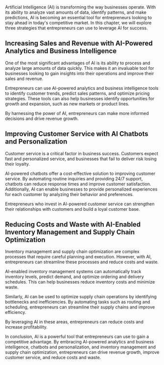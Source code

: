 

Artificial Intelligence (AI) is transforming the way businesses operate. With its ability to analyze vast amounts of data, identify patterns, and make predictions, AI is becoming an essential tool for entrepreneurs looking to stay ahead in today's competitive market. In this chapter, we will explore three strategies that entrepreneurs can use to leverage AI for success.

Increasing Sales and Revenue with AI-Powered Analytics and Business Intelligence
--------------------------------------------------------------------------------

One of the most significant advantages of AI is its ability to process and analyze large amounts of data quickly. This makes it an invaluable tool for businesses looking to gain insights into their operations and improve their sales and revenue.

Entrepreneurs can use AI-powered analytics and business intelligence tools to identify customer trends, predict sales patterns, and optimize pricing strategies. These tools can also help businesses identify opportunities for growth and expansion, such as new markets or product lines.

By harnessing the power of AI, entrepreneurs can make more informed decisions and drive revenue growth.

Improving Customer Service with AI Chatbots and Personalization
---------------------------------------------------------------

Customer service is a critical factor in business success. Customers expect fast and personalized service, and businesses that fail to deliver risk losing their loyalty.

AI-powered chatbots offer a cost-effective solution to improving customer service. By automating routine inquiries and providing 24/7 support, chatbots can reduce response times and improve customer satisfaction. Additionally, AI can enable businesses to provide personalized experiences for each customer by analyzing their behavior and preferences.

Entrepreneurs who invest in AI-powered customer service can strengthen their relationships with customers and build a loyal customer base.

Reducing Costs and Waste with AI-Enabled Inventory Management and Supply Chain Optimization
-------------------------------------------------------------------------------------------

Inventory management and supply chain optimization are complex processes that require careful planning and execution. However, with AI, entrepreneurs can streamline these processes and reduce costs and waste.

AI-enabled inventory management systems can automatically track inventory levels, predict demand, and optimize ordering and delivery schedules. This can help businesses reduce inventory costs and minimize waste.

Similarly, AI can be used to optimize supply chain operations by identifying bottlenecks and inefficiencies. By automating tasks such as routing and scheduling, entrepreneurs can streamline their supply chains and improve efficiency.

By leveraging AI in these areas, entrepreneurs can reduce costs and increase profitability.

In conclusion, AI is a powerful tool that entrepreneurs can use to gain a competitive advantage. By embracing AI-powered analytics and business intelligence, chatbots and personalization, and inventory management and supply chain optimization, entrepreneurs can drive revenue growth, improve customer service, and reduce costs and waste.

